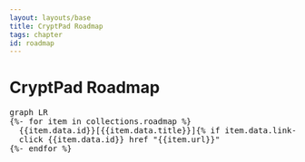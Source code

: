 ```yaml
---
layout: layouts/base
title: CryptPad Roadmap
tags: chapter
id: roadmap
---
```


# CryptPad Roadmap

<pre class="mermaid">
graph LR
{%- for item in collections.roadmap %}
  {{item.data.id}}[{{item.data.title}}]{% if item.data.link-to %}-->{{item.data.link-to}}{% endif %}
  click {{item.data.id}} href "{{item.url}}"
{%- endfor %}
</pre>

<style>
.nodeLabel {
  text-decoration: underline;
  color: blue !important;
}
</style>

<script type="module">
  import mermaid from '/node_modules/mermaid/dist/mermaid.esm.mjs';
  mermaid.initialize({
    startOnLoad: true,
  });
</script>
